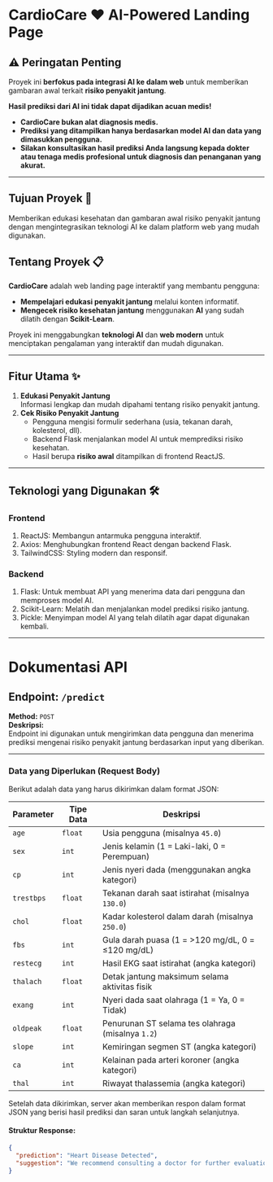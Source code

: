 # **CardioCare ❤️ AI-Powered Landing Page**

## **⚠️ Peringatan Penting**
Proyek ini **berfokus pada integrasi AI ke dalam web** untuk memberikan gambaran awal terkait **risiko penyakit jantung**.  

**Hasil prediksi dari AI ini tidak dapat dijadikan acuan medis!**
- **CardioCare bukan alat diagnosis medis.**
- **Prediksi yang ditampilkan hanya berdasarkan model AI dan data yang dimasukkan pengguna.**
- **Silakan konsultasikan hasil prediksi Anda langsung kepada dokter atau tenaga medis profesional untuk diagnosis dan penanganan yang akurat.**
---

## **Tujuan Proyek 🎯**
Memberikan edukasi kesehatan dan gambaran awal risiko penyakit jantung dengan mengintegrasikan teknologi AI ke dalam platform web yang mudah digunakan.

## **Tentang Proyek 📋**
**CardioCare** adalah web landing page interaktif yang membantu pengguna:
- **Mempelajari edukasi penyakit jantung** melalui konten informatif.
- **Mengecek risiko kesehatan jantung** menggunakan **AI** yang sudah dilatih dengan **Scikit-Learn**.

Proyek ini menggabungkan **teknologi AI** dan **web modern** untuk menciptakan pengalaman yang interaktif dan mudah digunakan.

---

## **Fitur Utama ✨**
1. **Edukasi Penyakit Jantung**  
   Informasi lengkap dan mudah dipahami tentang risiko penyakit jantung.
2. **Cek Risiko Penyakit Jantung**  
   - Pengguna mengisi formulir sederhana (usia, tekanan darah, kolesterol, dll).
   - Backend Flask menjalankan model AI untuk memprediksi risiko kesehatan.
   - Hasil berupa **risiko awal** ditampilkan di frontend ReactJS.

---

## **Teknologi yang Digunakan 🛠️**
### **Frontend**
1. ReactJS: Membangun antarmuka pengguna interaktif.
2. Axios: Menghubungkan frontend React dengan backend Flask.
3. TailwindCSS: Styling modern dan responsif.
### **Backend**
1. Flask: Untuk membuat API yang menerima data dari pengguna dan memproses model AI.
2. Scikit-Learn: Melatih dan menjalankan model prediksi risiko jantung.
3. Pickle: Menyimpan model AI yang telah dilatih agar dapat digunakan kembali.

---

# Dokumentasi API
## Endpoint: `/predict`
**Method:** `POST`  
**Deskripsi:**  
Endpoint ini digunakan untuk mengirimkan data pengguna dan menerima prediksi mengenai risiko penyakit jantung berdasarkan input yang diberikan.

---

### Data yang Diperlukan (Request Body)
Berikut adalah data yang harus dikirimkan dalam format JSON:

| **Parameter**   | **Tipe Data** | **Deskripsi**                                           |
|-----------------|---------------|---------------------------------------------------------|
| `age`           | `float`       | Usia pengguna (misalnya `45.0`)                         |
| `sex`           | `int`         | Jenis kelamin (1 = Laki-laki, 0 = Perempuan)            |
| `cp`            | `int`         | Jenis nyeri dada (menggunakan angka kategori)           |
| `trestbps`      | `float`       | Tekanan darah saat istirahat (misalnya `130.0`)         |
| `chol`          | `float`       | Kadar kolesterol dalam darah (misalnya `250.0`)         |
| `fbs`           | `int`         | Gula darah puasa (1 = >120 mg/dL, 0 = ≤120 mg/dL)       |
| `restecg`       | `int`         | Hasil EKG saat istirahat (angka kategori)               |
| `thalach`       | `float`       | Detak jantung maksimum selama aktivitas fisik           |
| `exang`         | `int`         | Nyeri dada saat olahraga (1 = Ya, 0 = Tidak)            |
| `oldpeak`       | `float`       | Penurunan ST selama tes olahraga (misalnya `1.2`)       |
| `slope`         | `int`         | Kemiringan segmen ST (angka kategori)                   |
| `ca`            | `int`         | Kelainan pada arteri koroner (angka kategori)           |
| `thal`          | `int`         | Riwayat thalassemia (angka kategori)                    |

Setelah data dikirimkan, server akan memberikan respon dalam format JSON yang berisi hasil prediksi dan saran untuk langkah selanjutnya.

#### Struktur Response:
```json
{
  "prediction": "Heart Disease Detected",
  "suggestion": "We recommend consulting a doctor for further evaluation."
}
